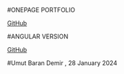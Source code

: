 #ONEPAGE PORTFOLIO

[GitHub](https://github.com/umutbarandemir/OnePagePortfolio)

#ANGULAR VERSION

[GitHub](https://github.com/umutbarandemir/TechCareerAngularFinal)

#Umut Baran Demir , 28 January 2024